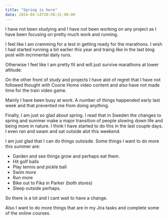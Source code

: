 ```yaml
---
title: "Spring is here"
date: 2024-04-14T20:58:31-06:00
---
```


I have not been studying and I have not been working on any project as I have been focusing on pretty much work and running.

I feel like I am cramming for a test in getting ready for the marathons. I wish I had started running a bit earlier this year and traing like in the last blog post with incrimental daily runs.

Otherwise I feel like I am pretty fit and will just survive marathons at lower altitude. 

On the other front of study and projects I have alot of regret that I have not followed thought with Coorie Home video content and also have not made time for the train video game.

Mainly I have been busy at work. A number of things happended early last week and that prevented me from doing anything. 

Finally, I am just so glad about spring. I read that in Sweden the changes to spring and summer make a major transition of people slowing down life and being more in nature. I think I have started to do this in the last couple days. I even ran and swam and sat outside alot this weekend. 

I am just glad that I can do things outsisde. Some things I want to do more this summer are:

- Garden and see things grow and perhaps eat them.
- Hit golf balls
- Play tennis and pickle ball
- Swim more
- Run more
- Bike out to Fika in Parker (both stores)
- Sleep outside perhaps. 

So there is a lot and I cant wait to have a change.

Also I want to do more things that are in my Jira tasks and complete some of the online courses.
